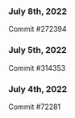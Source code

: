 ### July 8th, 2022

Commit #272394

### July 5th, 2022

Commit #314353


### July 4th, 2022

Commit #72281
